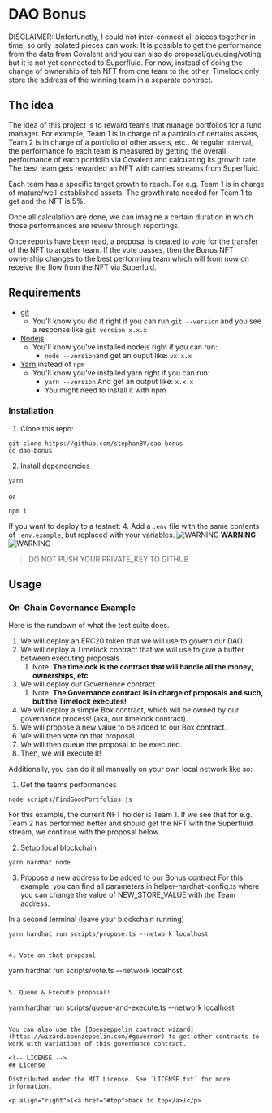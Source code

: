 # DAO Bonus

DISCLAIMER: Unfortunetly, I could not inter-connect all pieces together in time, so only isolated pieces can work: It is possible to get the performance from the data from Covalent and you can also do proposal/queueing/voting but it is not yet connected to Superfluid. For now, instead of doing the change of ownership of teh NFT from one team to the other, Timelock only store the address of the winning team in a separate contract.

## The idea 
The idea of this project is to reward teams that manage portfolios for a fund manager. For example, Team 1 is in charge of a partfolio of certains assets, Team 2 is in charge of a portfolio of other assets, etc..
At regular interval, the performance fo each team is measured by getting the overall performance of each portfolio via Covalent and calculating its growth rate. 
The best team gets rewarded an NFT with carries streams from Superfluid.

Each team has a specific target growth to reach.
For e.g. Team 1 is in charge of mature/well-established assets. The growth rate needed for Team 1 to get and the NFT is 5%.

Once all calculation are done, we can imagine a certain duration in which those performances are review through reportings.

Once reports have been read, a proposal is created to vote for the transfer of the NFT to another team.
If the vote passes, then the Bonus NFT ownership changes to the best performing team which will from now on receive the flow from the NFT via Superluid.

## Requirements

- [git](https://git-scm.com/book/en/v2/Getting-Started-Installing-Git)
  - You'll know you did it right if you can run `git --version` and you see a response like `git version x.x.x`
- [Nodejs](https://nodejs.org/en/)
  - You'll know you've installed nodejs right if you can run:
    - `node --version`and get an ouput like: `vx.x.x`
- [Yarn](https://classic.yarnpkg.com/lang/en/docs/install/) instead of `npm`
  - You'll know you've installed yarn right if you can run:
    - `yarn --version` And get an output like: `x.x.x`
    - You might need to install it with npm

### Installation

1. Clone this repo:
```
git clone https://github.com/stephanBV/dao-bonus
cd dao-bonus
```
2. Install dependencies
```sh
yarn
```

or 

```
npm i 
```

If you want to deploy to a testnet:
4. Add a `.env` file with the same contents of `.env.example`, but replaced with your variables.
![WARNING](https://via.placeholder.com/15/f03c15/000000?text=+) **WARNING** ![WARNING](https://via.placeholder.com/15/f03c15/000000?text=+)
> DO NOT PUSH YOUR PRIVATE_KEY TO GITHUB


<!-- USAGE EXAMPLES -->
## Usage
### On-Chain Governance Example

Here is the rundown of what the test suite does. 

1. We will deploy an ERC20 token that we will use to govern our DAO.
2. We will deploy a Timelock contract that we will use to give a buffer between executing proposals.
   1. Note: **The timelock is the contract that will handle all the money, ownerships, etc**
3. We will deploy our Governence contract 
   1. Note: **The Governance contract is in charge of proposals and such, but the Timelock executes!**
4. We will deploy a simple Box contract, which will be owned by our governance process! (aka, our timelock contract).
5. We will propose a new value to be added to our Box contract.
6. We will then vote on that proposal.
7. We will then queue the proposal to be executed.
8. Then, we will execute it!


Additionally, you can do it all manually on your own local network like so:

1. Get the teams performances
```
node scripts/FindGoodPortfolios.js
```
For this example, the current NFT holder is Team 1.
If we see that for e.g. Team 2 has performed better and should get the NFT with the Superfluid stream, we continue with the proposal below.

2. Setup local blockchain 
```
yarn hardhat node
```

3. Propose a new address to be added to our Bonus contract
For this example, you can find all parameters in helper-hardhat-config.ts where you can change the value of NEW_STORE_VALUE with the Team address. 

In a second terminal (leave your blockchain running)
```
yarn hardhat run scripts/propose.ts --network localhost
```

```

4. Vote on that proposal

```
yarn hardhat run scripts/vote.ts --network localhost
```

5. Queue & Execute proposal!

```
yarn hardhat run scripts/queue-and-execute.ts --network localhost
```

You can also use the [Openzeppelin contract wizard](https://wizard.openzeppelin.com/#governor) to get other contracts to work with variations of this governance contract. 

<!-- LICENSE -->
## License

Distributed under the MIT License. See `LICENSE.txt` for more information.

<p align="right">(<a href="#top">back to top</a>)</p>




